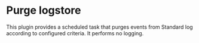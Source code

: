 # Purge logstore

This plugin provides a scheduled task that purges events from Standard log according to configured criteria.
It performs no logging.
